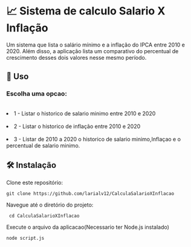 <h1> 📈 Sistema de calculo Salario X Inflação </h1>
Um sistema que lista o salário mínimo e a inflação do IPCA entre 2010 e 2020. Além disso, a aplicação  lista um comparativo do percentual de crescimento desses dois valores nesse mesmo período.
<br>



 <h2>🚀 Uso </h2>
<h3>Escolha uma opcao:</h3>
<br>
<li>1 - Listar o historico de salario minimo entre 2010 e 2020</li>
<br>
<li>2 - Listar o historico de inflação entre 2010 e 2020</li>
<br>
<li>3 - Listar de 2010 a 2020 o historico de salario minimo,Inflaçao e o percentual de salario minimo. </li>

<h2>🛠️ Instalação </h2>
Clone este repositório:



    git clone https://github.com/larialv12/CalculaSalarioXInflacao
   


 Navegue até o diretório do projeto:
 
     cd CalculaSalarioXInflacao


Execute o arquivo da aplicacao(Necessario ter Node.js instalado)
```bash
node script.js
